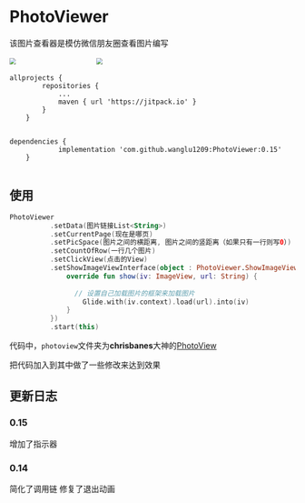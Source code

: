 # PhotoViewer

该图片查看器是模仿微信朋友圈查看图片编写


<img src="https://github.com/wanglu1209/PhotoViewer/blob/master/gif/gif1.gif?raw=true" style="zoom:70%" /> &nbsp; &nbsp;&nbsp;&nbsp;&nbsp;&nbsp;&nbsp;&nbsp;&nbsp;&nbsp;&nbsp;&nbsp;&nbsp;&nbsp;&nbsp;&nbsp;&nbsp;&nbsp;&nbsp;&nbsp;&nbsp;&nbsp;&nbsp;&nbsp; &nbsp;&nbsp;&nbsp;&nbsp;&nbsp;&nbsp; &nbsp;&nbsp;<img src="https://github.com/wanglu1209/PhotoViewer/blob/master/gif/gif2.gif?raw=true" style="zoom:70%" />

```Gradle
allprojects {
		repositories {
			...
			maven { url 'https://jitpack.io' }
		}
	}
	
```

```Gradle
dependencies {
	        implementation 'com.github.wanglu1209:PhotoViewer:0.15'
	}
	
```

## 使用



```Kotlin
PhotoViewer
          .setData(图片链接List<String>)
          .setCurrentPage(现在是哪页)
          .setPicSpace(图片之间的横距离, 图片之间的竖距离（如果只有一行则写0）)
          .setCountOfRow(一行几个图片)
          .setClickView(点击的View)
          .setShowImageViewInterface(object : PhotoViewer.ShowImageViewInterface {
              override fun show(iv: ImageView, url: String) {
               
                // 设置自己加载图片的框架来加载图片
                  Glide.with(iv.context).load(url).into(iv)
              }
          })
          .start(this)
```


代码中，`photoview`文件夹为**chrisbanes**大神的[PhotoView](https://github.com/chrisbanes/PhotoView)

把代码加入到其中做了一些修改来达到效果



## 更新日志

### 0.15

增加了指示器


### 0.14

简化了调用链
修复了退出动画


